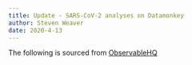 ```yaml
---
title: Update - SARS-CoV-2 analyses on Datamonkey 
author: Steven Weaver
date: 2020-4-13
---
```


The following is sourced from [ObservableHQ](https://observablehq.com/@stevenweaver/datamonkey-and-sars-cov-2-related-analyses)

<div id="value"></div>
<script type="module">
import {Runtime, Inspector} from "https://cdn.jsdelivr.net/npm/@observablehq/runtime@4/dist/runtime.js";
import define from "https://api.observablehq.com/@stevenweaver/datamonkey-and-sars-cov-2-related-analyses.js?v=3";
const inspect = Inspector.into("#value");
(new Runtime).module(define, name => inspect());
</script>
<link rel="stylesheet" href="https://cdn.jsdelivr.net/npm/@observablehq/inspector@3/dist/inspector.css"/>
